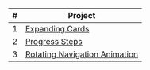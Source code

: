 | # | Project |
|---|---|
| 1 | [Expanding Cards](https://github.com/alex-schaaf/50projects/tree/main/01_expandingCards)
| 2 | [Progress Steps](https://github.com/alex-schaaf/50projects/tree/main/02_progressSteps)
| 3 | [Rotating Navigation Animation](https://github.com/alex-schaaf/50projects/tree/main/03_rotatingNavAnim)